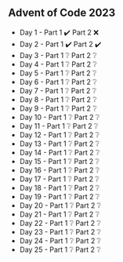 ## Advent of Code 2023

* Day 1 - Part 1 ✔️ Part 2 ❌
* Day 2 - Part 1 ✔️ Part 2 ✔️
* Day 3 - Part 1 ❔ Part 2 ❔
* Day 4 - Part 1 ❔ Part 2 ❔
* Day 5 - Part 1 ❔ Part 2 ❔
* Day 6 - Part 1 ❔ Part 2 ❔
* Day 7 - Part 1 ❔ Part 2 ❔
* Day 8 - Part 1 ❔ Part 2 ❔
* Day 9 - Part 1 ❔ Part 2 ❔
* Day 10 - Part 1 ❔ Part 2 ❔
* Day 11 - Part 1 ❔ Part 2 ❔
* Day 12 - Part 1 ❔ Part 2 ❔
* Day 13 - Part 1 ❔ Part 2 ❔
* Day 14 - Part 1 ❔ Part 2 ❔
* Day 15 - Part 1 ❔ Part 2 ❔
* Day 16 - Part 1 ❔ Part 2 ❔
* Day 17 - Part 1 ❔ Part 2 ❔
* Day 18 - Part 1 ❔ Part 2 ❔
* Day 19 - Part 1 ❔ Part 2 ❔
* Day 20 - Part 1 ❔ Part 2 ❔
* Day 21 - Part 1 ❔ Part 2 ❔
* Day 22 - Part 1 ❔ Part 2 ❔
* Day 23 - Part 1 ❔ Part 2 ❔
* Day 24 - Part 1 ❔ Part 2 ❔
* Day 25 - Part 1 ❔ Part 2 ❔
